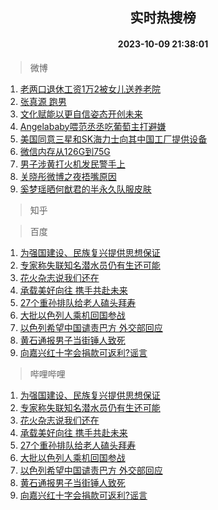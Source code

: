 <div align="center"><h2>实时热搜榜</h2><h4>2023-10-09 21:38:01</h4></div>

> 微博  

1. [老两口退休工资1万2被女儿送养老院](https://s.weibo.com/weibo?q=%23%E8%80%81%E4%B8%A4%E5%8F%A3%E9%80%80%E4%BC%91%E5%B7%A5%E8%B5%841%E4%B8%872%E8%A2%AB%E5%A5%B3%E5%84%BF%E9%80%81%E5%85%BB%E8%80%81%E9%99%A2%23&t=31&band_rank=1&Refer=top)<br />
2. [张真源 跑男](https://s.weibo.com/weibo?q=%E5%BC%A0%E7%9C%9F%E6%BA%90%20%E8%B7%91%E7%94%B7&t=31&band_rank=2&Refer=top)<br />
3. [文化赋能以更自信姿态开创未来](https://s.weibo.com/weibo?q=%23%E6%96%87%E5%8C%96%E8%B5%8B%E8%83%BD%E4%BB%A5%E6%9B%B4%E8%87%AA%E4%BF%A1%E5%A7%BF%E6%80%81%E5%BC%80%E5%88%9B%E6%9C%AA%E6%9D%A5%23&t=31&band_rank=3&Refer=top)<br />
4. [Angelababy喂范丞丞吃葡萄主打避嫌](https://s.weibo.com/weibo?q=%23Angelababy%E5%96%82%E8%8C%83%E4%B8%9E%E4%B8%9E%E5%90%83%E8%91%A1%E8%90%84%E4%B8%BB%E6%89%93%E9%81%BF%E5%AB%8C%23&t=31&band_rank=4&Refer=top)<br />
5. [美国同意三星和SK海力士向其中国工厂提供设备](https://s.weibo.com/weibo?q=%23%E7%BE%8E%E5%9B%BD%E5%90%8C%E6%84%8F%E4%B8%89%E6%98%9F%E5%92%8CSK%E6%B5%B7%E5%8A%9B%E5%A3%AB%E5%90%91%E5%85%B6%E4%B8%AD%E5%9B%BD%E5%B7%A5%E5%8E%82%E6%8F%90%E4%BE%9B%E8%AE%BE%E5%A4%87%23&t=31&band_rank=5&Refer=top)<br />
6. [微信内存从126G到75G](https://s.weibo.com/weibo?q=%23%E5%BE%AE%E4%BF%A1%E5%86%85%E5%AD%98%E4%BB%8E126G%E5%88%B075G%23&t=31&band_rank=6&Refer=top)<br />
7. [男子涉黄打火机发民警手上](https://s.weibo.com/weibo?q=%23%E7%94%B7%E5%AD%90%E6%B6%89%E9%BB%84%E6%89%93%E7%81%AB%E6%9C%BA%E5%8F%91%E6%B0%91%E8%AD%A6%E6%89%8B%E4%B8%8A%23&t=31&band_rank=7&Refer=top)<br />
8. [关晓彤微博之夜捂嘴原因](https://s.weibo.com/weibo?q=%23%E5%85%B3%E6%99%93%E5%BD%A4%E5%BE%AE%E5%8D%9A%E4%B9%8B%E5%A4%9C%E6%8D%82%E5%98%B4%E5%8E%9F%E5%9B%A0%23&t=31&band_rank=8&Refer=top)<br />
9. [奚梦瑶晒何猷君的半永久队服皮肤](https://s.weibo.com/weibo?q=%23%E5%A5%9A%E6%A2%A6%E7%91%B6%E6%99%92%E4%BD%95%E7%8C%B7%E5%90%9B%E7%9A%84%E5%8D%8A%E6%B0%B8%E4%B9%85%E9%98%9F%E6%9C%8D%E7%9A%AE%E8%82%A4%23&t=31&band_rank=9&Refer=top)<br />

> 知乎  


> 百度  

1. [为强国建设、民族复兴提供思想保证](https://www.baidu.com/s?wd=%E4%B8%BA%E5%BC%BA%E5%9B%BD%E5%BB%BA%E8%AE%BE%E3%80%81%E6%B0%91%E6%97%8F%E5%A4%8D%E5%85%B4%E6%8F%90%E4%BE%9B%E6%80%9D%E6%83%B3%E4%BF%9D%E8%AF%81&sa=fyb_news&rsv_dl=fyb_news)<br />
2. [专家称失联知名潜水员仍有生还可能](https://www.baidu.com/s?wd=%E4%B8%93%E5%AE%B6%E7%A7%B0%E5%A4%B1%E8%81%94%E7%9F%A5%E5%90%8D%E6%BD%9C%E6%B0%B4%E5%91%98%E4%BB%8D%E6%9C%89%E7%94%9F%E8%BF%98%E5%8F%AF%E8%83%BD&sa=fyb_news&rsv_dl=fyb_news)<br />
3. [花火杂志说我们还在](https://www.baidu.com/s?wd=%E8%8A%B1%E7%81%AB%E6%9D%82%E5%BF%97%E8%AF%B4%E6%88%91%E4%BB%AC%E8%BF%98%E5%9C%A8&sa=fyb_news&rsv_dl=fyb_news)<br />
4. [承载美好向往 携手共赴未来](https://www.baidu.com/s?wd=%E6%89%BF%E8%BD%BD%E7%BE%8E%E5%A5%BD%E5%90%91%E5%BE%80+%E6%90%BA%E6%89%8B%E5%85%B1%E8%B5%B4%E6%9C%AA%E6%9D%A5&sa=fyb_news&rsv_dl=fyb_news)<br />
5. [27个重孙排队给老人磕头拜寿](https://www.baidu.com/s?wd=27%E4%B8%AA%E9%87%8D%E5%AD%99%E6%8E%92%E9%98%9F%E7%BB%99%E8%80%81%E4%BA%BA%E7%A3%95%E5%A4%B4%E6%8B%9C%E5%AF%BF&sa=fyb_news&rsv_dl=fyb_news)<br />
6. [大批以色列人乘机回国参战](https://www.baidu.com/s?wd=%E5%A4%A7%E6%89%B9%E4%BB%A5%E8%89%B2%E5%88%97%E4%BA%BA%E4%B9%98%E6%9C%BA%E5%9B%9E%E5%9B%BD%E5%8F%82%E6%88%98&sa=fyb_news&rsv_dl=fyb_news)<br />
7. [以色列希望中国谴责巴方 外交部回应](https://www.baidu.com/s?wd=%E4%BB%A5%E8%89%B2%E5%88%97%E5%B8%8C%E6%9C%9B%E4%B8%AD%E5%9B%BD%E8%B0%B4%E8%B4%A3%E5%B7%B4%E6%96%B9+%E5%A4%96%E4%BA%A4%E9%83%A8%E5%9B%9E%E5%BA%94&sa=fyb_news&rsv_dl=fyb_news)<br />
8. [黄石通报男子当街锤人致死](https://www.baidu.com/s?wd=%E9%BB%84%E7%9F%B3%E9%80%9A%E6%8A%A5%E7%94%B7%E5%AD%90%E5%BD%93%E8%A1%97%E9%94%A4%E4%BA%BA%E8%87%B4%E6%AD%BB&sa=fyb_news&rsv_dl=fyb_news)<br />
9. [向嘉兴红十字会捐款可返利?谣言](https://www.baidu.com/s?wd=%E5%90%91%E5%98%89%E5%85%B4%E7%BA%A2%E5%8D%81%E5%AD%97%E4%BC%9A%E6%8D%90%E6%AC%BE%E5%8F%AF%E8%BF%94%E5%88%A9%3F%E8%B0%A3%E8%A8%80&sa=fyb_news&rsv_dl=fyb_news)<br />

> 哔哩哔哩  

1. [为强国建设、民族复兴提供思想保证](https://www.baidu.com/s?wd=%E4%B8%BA%E5%BC%BA%E5%9B%BD%E5%BB%BA%E8%AE%BE%E3%80%81%E6%B0%91%E6%97%8F%E5%A4%8D%E5%85%B4%E6%8F%90%E4%BE%9B%E6%80%9D%E6%83%B3%E4%BF%9D%E8%AF%81&sa=fyb_news&rsv_dl=fyb_news)<br />
2. [专家称失联知名潜水员仍有生还可能](https://www.baidu.com/s?wd=%E4%B8%93%E5%AE%B6%E7%A7%B0%E5%A4%B1%E8%81%94%E7%9F%A5%E5%90%8D%E6%BD%9C%E6%B0%B4%E5%91%98%E4%BB%8D%E6%9C%89%E7%94%9F%E8%BF%98%E5%8F%AF%E8%83%BD&sa=fyb_news&rsv_dl=fyb_news)<br />
3. [花火杂志说我们还在](https://www.baidu.com/s?wd=%E8%8A%B1%E7%81%AB%E6%9D%82%E5%BF%97%E8%AF%B4%E6%88%91%E4%BB%AC%E8%BF%98%E5%9C%A8&sa=fyb_news&rsv_dl=fyb_news)<br />
4. [承载美好向往 携手共赴未来](https://www.baidu.com/s?wd=%E6%89%BF%E8%BD%BD%E7%BE%8E%E5%A5%BD%E5%90%91%E5%BE%80+%E6%90%BA%E6%89%8B%E5%85%B1%E8%B5%B4%E6%9C%AA%E6%9D%A5&sa=fyb_news&rsv_dl=fyb_news)<br />
5. [27个重孙排队给老人磕头拜寿](https://www.baidu.com/s?wd=27%E4%B8%AA%E9%87%8D%E5%AD%99%E6%8E%92%E9%98%9F%E7%BB%99%E8%80%81%E4%BA%BA%E7%A3%95%E5%A4%B4%E6%8B%9C%E5%AF%BF&sa=fyb_news&rsv_dl=fyb_news)<br />
6. [大批以色列人乘机回国参战](https://www.baidu.com/s?wd=%E5%A4%A7%E6%89%B9%E4%BB%A5%E8%89%B2%E5%88%97%E4%BA%BA%E4%B9%98%E6%9C%BA%E5%9B%9E%E5%9B%BD%E5%8F%82%E6%88%98&sa=fyb_news&rsv_dl=fyb_news)<br />
7. [以色列希望中国谴责巴方 外交部回应](https://www.baidu.com/s?wd=%E4%BB%A5%E8%89%B2%E5%88%97%E5%B8%8C%E6%9C%9B%E4%B8%AD%E5%9B%BD%E8%B0%B4%E8%B4%A3%E5%B7%B4%E6%96%B9+%E5%A4%96%E4%BA%A4%E9%83%A8%E5%9B%9E%E5%BA%94&sa=fyb_news&rsv_dl=fyb_news)<br />
8. [黄石通报男子当街锤人致死](https://www.baidu.com/s?wd=%E9%BB%84%E7%9F%B3%E9%80%9A%E6%8A%A5%E7%94%B7%E5%AD%90%E5%BD%93%E8%A1%97%E9%94%A4%E4%BA%BA%E8%87%B4%E6%AD%BB&sa=fyb_news&rsv_dl=fyb_news)<br />
9. [向嘉兴红十字会捐款可返利?谣言](https://www.baidu.com/s?wd=%E5%90%91%E5%98%89%E5%85%B4%E7%BA%A2%E5%8D%81%E5%AD%97%E4%BC%9A%E6%8D%90%E6%AC%BE%E5%8F%AF%E8%BF%94%E5%88%A9%3F%E8%B0%A3%E8%A8%80&sa=fyb_news&rsv_dl=fyb_news)<br />
